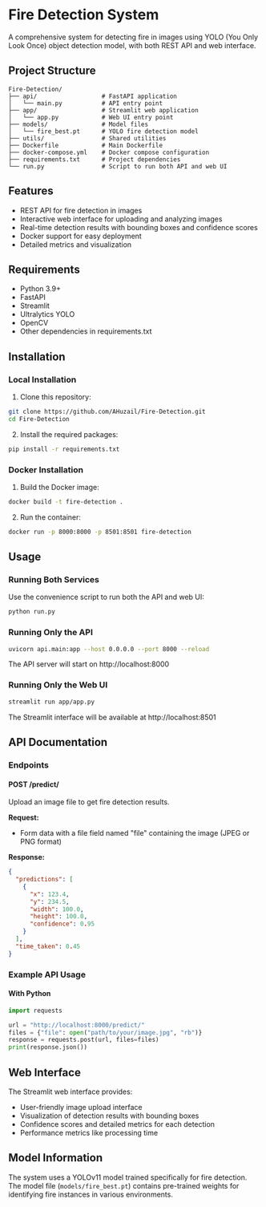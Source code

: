 # Fire Detection System

A comprehensive system for detecting fire in images using YOLO (You Only Look Once) object detection model, with both REST API and web interface.

## Project Structure

```
Fire-Detection/
├── api/                  # FastAPI application
│   └── main.py           # API entry point
├── app/                  # Streamlit web application
│   └── app.py            # Web UI entry point
├── models/               # Model files
│   └── fire_best.pt      # YOLO fire detection model
├── utils/                # Shared utilities
├── Dockerfile            # Main Dockerfile
├── docker-compose.yml    # Docker compose configuration
├── requirements.txt      # Project dependencies
└── run.py                # Script to run both API and web UI
```

## Features

- REST API for fire detection in images
- Interactive web interface for uploading and analyzing images
- Real-time detection results with bounding boxes and confidence scores
- Docker support for easy deployment
- Detailed metrics and visualization

## Requirements

- Python 3.9+
- FastAPI
- Streamlit
- Ultralytics YOLO
- OpenCV
- Other dependencies in requirements.txt

## Installation

### Local Installation

1. Clone this repository:
```bash
git clone https://github.com/AHuzail/Fire-Detection.git
cd Fire-Detection
```

2. Install the required packages:
```bash
pip install -r requirements.txt
```


### Docker Installation

1. Build the Docker image:
```bash
docker build -t fire-detection .
```

2. Run the container:
```bash
docker run -p 8000:8000 -p 8501:8501 fire-detection
```

## Usage

### Running Both Services

Use the convenience script to run both the API and web UI:

```bash
python run.py
```

### Running Only the API

```bash
uvicorn api.main:app --host 0.0.0.0 --port 8000 --reload
```

The API server will start on http://localhost:8000

### Running Only the Web UI

```bash
streamlit run app/app.py
```

The Streamlit interface will be available at http://localhost:8501

## API Documentation

### Endpoints

#### POST /predict/

Upload an image file to get fire detection results.

**Request:**
- Form data with a file field named "file" containing the image (JPEG or PNG format)

**Response:**
```json
{
  "predictions": [
    {
      "x": 123.4,
      "y": 234.5,
      "width": 100.0,
      "height": 100.0,
      "confidence": 0.95
    }
  ],
  "time_taken": 0.45
}
```

### Example API Usage

#### With Python

```python
import requests

url = "http://localhost:8000/predict/"
files = {"file": open("path/to/your/image.jpg", "rb")}
response = requests.post(url, files=files)
print(response.json())
```

## Web Interface

The Streamlit web interface provides:

- User-friendly image upload interface
- Visualization of detection results with bounding boxes
- Confidence scores and detailed metrics for each detection
- Performance metrics like processing time

## Model Information

The system uses a YOLOv11 model trained specifically for fire detection. The model file (`models/fire_best.pt`) contains pre-trained weights for identifying fire instances in various environments.
